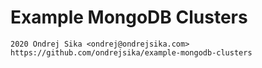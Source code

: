 # Example MongoDB Clusters

    2020 Ondrej Sika <ondrej@ondrejsika.com>
    https://github.com/ondrejsika/example-mongodb-clusters



